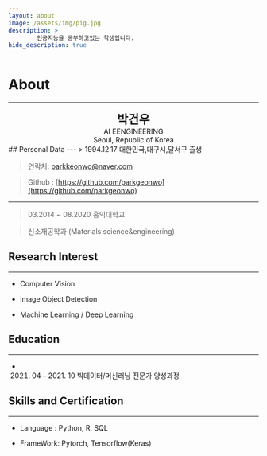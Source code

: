 ```yaml
---
layout: about
image: /assets/img/pig.jpg
description: >
		인공지능을 공부하고있는 학생입니다.
hide_description: true
---
```


# About
<!--author-->
***
<center>
<span style="font-size:170%;font-weight:bold"> 박건우
</span>
</center>
<center>AI EENGINEERING</center>
<center>Seoul, Republic of Korea</center>
## Personal Data
---
> 1994.12.17 대한민국,대구시,달서구 출생

> 연락처: parkkeonwo@naver.com

> Github : [https://github.com/parkgeonwo](https://github.com/parkgeonwo)
---

> 03.2014 ~ 08.2020 홍익대학교

> 신소재공학과 (Materials science&engineering)

## Research Interest
 
---
* Computer Vision
+ image Object Detection
* Machine Learning / Deep Learning


## Education
---
- 2021. 04 – 2021. 10 빅데이터/머신러닝 전문가 양성과정

## Skills and Certification
---
- Language : Python, R, SQL

- FrameWork: Pytorch, Tensorflow(Keras)

